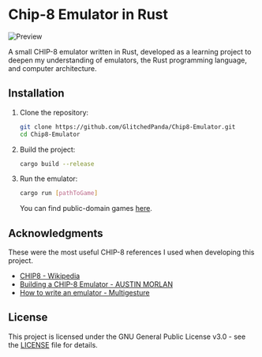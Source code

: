 # Chip-8 Emulator in Rust

![Preview](https://i.imgur.com/vGiC32H.png)

A small CHIP-8 emulator written in Rust, developed as a learning project to deepen my understanding of emulators, the Rust programming language, and computer architecture.

## Installation

1. Clone the repository:
   ```bash
   git clone https://github.com/GlitchedPanda/Chip8-Emulator.git
   cd Chip8-Emulator
   ```
2. Build the project:
    ```bash
    cargo build --release
    ```
3. Run the emulator:
    ```bash
    cargo run [pathToGame]
    ```
    You can find public-domain games [here](https://www.zophar.net/pdroms/chip8/chip-8-games-pack.html). 

## Acknowledgments
These were the most useful CHIP-8 references I used when developing this project. 

* [CHIP8 - Wikipedia](https://en.wikipedia.org/wiki/CHIP-8)
* [Building a CHIP-8 Emulator - AUSTIN MORLAN](https://austinmorlan.com/posts/chip8_emulator/)
* [How to write an emulator - Multigesture](https://multigesture.net/articles/how-to-write-an-emulator-chip-8-interpreter/)

## License

This project is licensed under the GNU General Public License v3.0 - see the [LICENSE](LICENSE) file for details.

